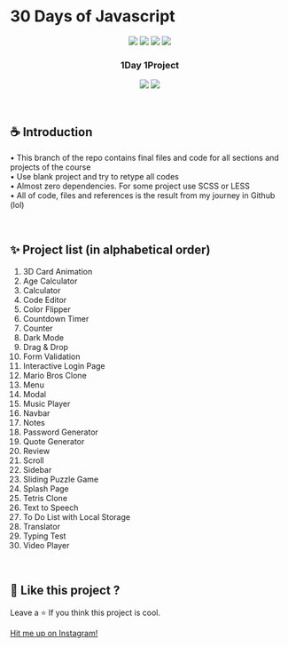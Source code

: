 
# 30 Days of Javascript

<!-- forthebadges -------------------------------------->
<p align="center">
  <!-- version -->
  <img src='https://forthebadge.com/images/badges/built-with-love.svg' />
  <img src='https://forthebadge.com/images/badges/uses-html.svg' />
  <img src='https://forthebadge.com/images/badges/uses-css.svg' />
  <img src='https://forthebadge.com/images/badges/uses-js.svg' />
</p>

<!-- tag line -->
<h3 align='center'>1Day 1Project</h3>

<!-- primary badges -------------------------------------->
<p align="center">
  <!-- size -->
  <img src='https://img.shields.io/github/languages/code-size/samsleepingatparty/30Days-of-Javascript' />
  <!-- license -->
  <img src='https://img.shields.io/github/license/samsleepingatparty/30Days-of-Javascript' />
</p>
<br/>

## ☕ Introduction
• This branch of the repo contains final files and code for all sections and projects of the course
<br/>
• Use blank project and try to retype all codes
<br/>
• Almost zero dependencies. For some project use SCSS or LESS
<br/>
• All of code, files and references is the result from my journey in Github (lol)

<br/>

## ✨ Project list (in alphabetical order)

1. 3D Card Animation
2. Age Calculator
3. Calculator
4. Code Editor
5. Color Flipper
6. Countdown Timer
7. Counter
8. Dark Mode
9. Drag & Drop
10. Form Validation
11. Interactive Login Page
12. Mario Bros Clone
13. Menu
14. Modal
15. Music Player
16. Navbar
17. Notes
18. Password Generator
19. Quote Generator
20. Review
21. Scroll
22. Sidebar
23. Sliding Puzzle Game
24. Splash Page
25. Tetris Clone
26. Text to Speech
27. To Do List with Local Storage
28. Translator
29. Typing Test
30. Video Player

<br/>

## 💖 Like this project ?

Leave a ⭐ If you think this project is cool.

[Hit me up on Instagram!](https://instagram.com/samsleepingatparty)
